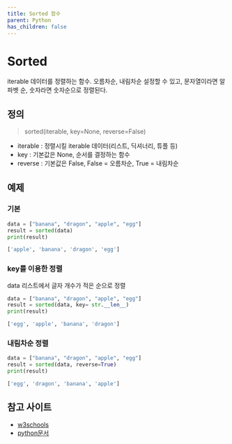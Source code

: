 ```yaml
---
title: Sorted 함수
parent: Python
has_children: false
---
```

# Sorted

iterable 데이터를 정렬하는 함수. 오름차순, 내림차순 설정할 수 있고, 문자열이라면 알파벳 순, 숫자라면 숫자순으로 정렬된다.

## 정의

> sorted(iterable, key=None, reverse=False)

- iterable : 정렬시킬 iterable 데이터(리스트, 딕셔너리, 튜플 등)
- key : 기본값은 None, 순서를 결정하는 함수
- reverse : 기본값은 False, False = 오름차순, True = 내림차순

## 예제

### 기본

```python
data = ["banana", "dragon", "apple", "egg"]
result = sorted(data)
print(result)

['apple', 'banana', 'dragon', 'egg']

```

### key를 이용한 정렬

data 리스트에서 글자 개수가 적은 순으로 정렬

```python
data = ["banana", "dragon", "apple", "egg"]
result = sorted(data, key= str.__len__)
print(result)

['egg', 'apple', 'banana', 'dragon']

```

### 내림차순 정렬

```python
data = ["banana", "dragon", "apple", "egg"]
result = sorted(data, reverse=True)
print(result)

['egg', 'dragon', 'banana', 'apple']

```

## 참고 사이트

- [w3schools](https://www.w3schools.com/python/ref_func_sorted.asp)
- [python문서](https://docs.python.org/3/howto/sorting.html)